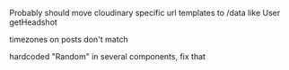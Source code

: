 Probably should move cloudinary specific url templates to /data like User getHeadshot

timezones on posts don't match

hardcoded "Random" in several components, fix that
